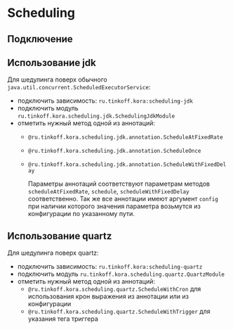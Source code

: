 # Scheduling

## Подключение


## Использование jdk

Для шедулинга поверх обычного `java.util.concurrent.ScheduledExecutorService`:

- подключить зависимость: `ru.tinkoff.kora:scheduling-jdk`
- подключить модуль `ru.tinkoff.kora.scheduling.jdk.SchedulingJdkModule`
- отметить нужный метод одной из аннотаций:
    - `@ru.tinkoff.kora.scheduling.jdk.annotation.ScheduleAtFixedRate`
    - `@ru.tinkoff.kora.scheduling.jdk.annotation.ScheduleOnce`
    - `@ru.tinkoff.kora.scheduling.jdk.annotation.ScheduleWithFixedDelay`
      
      Параметры аннотаций соответствуют параметрам методов `scheduleAtFixedRate`, `schedule`, `scheduleWithFixedDelay` соответственно.
      Так же все аннотации имеют аргумент `config` при наличии которого значения параметра возьмутся из конфигурации по указанному пути.

## Использование quartz
Для шедулинга поверх quartz:

- подключить зависимость: `ru.tinkoff.kora:scheduling-quartz`
- подключить модуль `ru.tinkoff.kora.scheduling.quartz.QuartzModule`
- отметить нужный метод одной из аннотаций:
    - `@ru.tinkoff.kora.scheduling.quartz.ScheduleWithCron` для использования крон выражения из аннотации или из конфигурации
    - `@ru.tinkoff.kora.scheduling.quartz.ScheduleWithTrigger` для указания тега триггера
